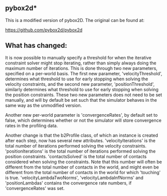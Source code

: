 pybox2d*
-------
This is a modified version of pybox2D. The original can be found at:

https://github.com/pybox2d/pybox2d

What has changed:
-----------
It is now possible to manually specify a threshold for when the iterative
constraint solver might stop iterating, rather than simply always doing the
maximum number of iterations. This is done through two new parameters,
specified on a per-world basis.
The first new parameter, 'velocityThreshold', determines what threshold to
use for early stopping when solving the velocity constraints, and the second
new parameter, 'positionThreshold', similarly determines what threshold to
use for early stopping when solving the position constraints.
These two new parameters does not need to be set manually, and will by default
be set such that the simulator behaves in the same way as the unmodified version.

Another new per-world parameter is 'convergenceRates', by default set to false,
which determines whether or not the simulator will store convergence rates in
the profiling data.

Another change is that the b2Profile class, of which an instance is created
after each step, now has several new attributes.
'velocityIterations' is the total number of iterations performed solving the
velocity constraints.
'positionIterations' is the total number of iterations performed solving the
position constraints.
'contactsSolved' is the total number of contacts considered when solving the
constraints. Note that this number will often be different from the total
number of contacts in the world, and might even be different from the total
number of contacts in the world for which 'touching' is true.
'velocityLambdaTwoNorms', 'velocityLambdaInfNorms' and 'positionLambdas' contains
the convergence rate numbers, if 'convergenceRates' was set.